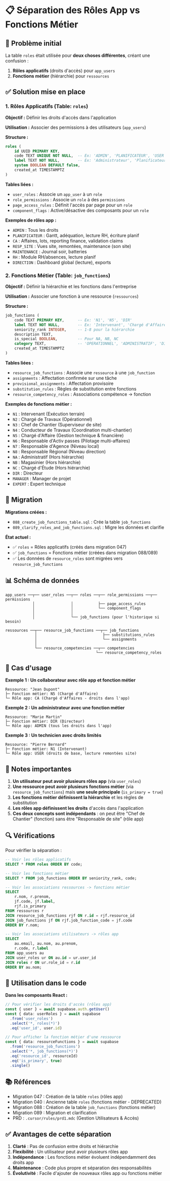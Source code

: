 # 📋 Séparation des Rôles App vs Fonctions Métier

## 🎯 Problème initial

La table `roles` était utilisée pour **deux choses différentes**, créant une confusion :

1. **Rôles applicatifs** (droits d'accès) pour `app_users`
2. **Fonctions métier** (hiérarchie) pour `ressources`

## ✅ Solution mise en place

### **1. Rôles Applicatifs** (Table: `roles`)
**Objectif :** Définir les droits d'accès dans l'application

**Utilisation :** Associer des permissions à des utilisateurs (`app_users`)

**Structure :**
```sql
roles (
    id UUID PRIMARY KEY,
    code TEXT UNIQUE NOT NULL,  -- Ex: 'ADMIN', 'PLANIFICATEUR', 'USER'
    label TEXT NOT NULL,        -- Ex: 'Administrateur', 'Planificateur'
    system BOOLEAN DEFAULT false,
    created_at TIMESTAMPTZ
)
```

**Tables liées :**
- `user_roles` : Associe un `app_user` à un `role`
- `role_permissions` : Associe un `role` à des `permissions`
- `page_access_rules` : Définit l'accès par page pour un `role`
- `component_flags` : Active/désactive des composants pour un `role`

**Exemples de rôles app :**
- `ADMIN` : Tous les droits
- `PLANIFICATEUR` : Gantt, adéquation, lecture RH, écriture planif
- `CA` : Affaires, lots, reporting finance, validation claims
- `RESP_SITE` : Vues site, remontées, maintenance (son site)
- `MAINTENANCE` : Journal soir, batteries
- `RH` : Module RH/absences, lecture planif
- `DIRECTION` : Dashboard global (lecture), exports

### **2. Fonctions Métier** (Table: `job_functions`)
**Objectif :** Définir la hiérarchie et les fonctions dans l'entreprise

**Utilisation :** Associer une fonction à une ressource (`ressources`)

**Structure :**
```sql
job_functions (
    code TEXT PRIMARY KEY,      -- Ex: 'N1', 'N5', 'DIR'
    label TEXT NOT NULL,        -- Ex: 'Intervenant', 'Chargé d'Affaire'
    seniority_rank INTEGER,     -- 1-8 pour la hiérarchie
    description TEXT,
    is_special BOOLEAN,         -- Pour NA, NB, NC
    category TEXT,              -- 'OPERATIONNEL', 'ADMINISTRATIF', 'DIRECTION'
    created_at TIMESTAMPTZ
)
```

**Tables liées :**
- `resource_job_functions` : Associe une `ressource` à une `job_function`
- `assignments` : Affectation confirmée sur une tâche
- `provisional_assignments` : Affectation provisoire
- `substitution_rules` : Règles de substitution entre fonctions
- `resource_competency_roles` : Associations compétence → fonction

**Exemples de fonctions métier :**
- `N1` : Intervenant (Exécution terrain)
- `N2` : Chargé de Travaux (Opérationnel)
- `N3` : Chef de Chantier (Superviseur de site)
- `N4` : Conducteur de Travaux (Coordination multi-chantier)
- `N5` : Chargé d'Affaire (Gestion technique & financière)
- `N6` : Responsable d'Activ passes (Pilotage multi-affaires)
- `N7` : Responsable d'Agence (Niveau local)
- `N8` : Responsable Régional (Niveau direction)
- `NA` : Administratif (Hors hiérarchie)
- `NB` : Magasinier (Hors hiérarchie)
- `NC` : Chargé d'Étude (Hors hiérarchie)
- `DIR` : Directeur
- `MANAGER` : Manager de projet
- `EXPERT` : Expert technique

## 🔄 Migration

**Migrations créées :**
- `088_create_job_functions_table.sql` : Crée la table `job_functions`
- `089_clarify_roles_and_job_functions.sql` : Migre les données et clarifie

**État actuel :**
- ✅ `roles` = Rôles applicatifs (créés dans migration 047)
- ✅ `job_functions` = Fonctions métier (créées dans migration 088/089)
- ✅ Les données de `resource_roles` sont migrées vers `resource_job_functions`

## 📊 Schéma de données

```
app_users ──┬── user_roles ──┬── roles ──┬── role_permissions ──┬── permissions
            │                │           ├── page_access_rules
            │                │           └── component_flags
            │                │
            │                └── job_functions (pour l'historique si besoin)

ressources ──┬── resource_job_functions ──┬── job_functions
             │                             ├── substitutions_rules
             │                             └── assignments
             │
             └── resource_competencies ──┬── competencies
                                        └── resource_competency_roles
```

## 🎯 Cas d'usage

**Exemple 1 : Un collaborateur avec rôle app et fonction métier**
```
Ressource: "Jean Dupont"
├─ Fonction métier: N5 (Chargé d'Affaire)
└─ Rôle app: CA (Chargé d'Affaires - droits dans l'app)
```

**Exemple 2 : Un administrateur avec une fonction métier**
```
Ressource: "Marie Martin"
├─ Fonction métier: DIR (Directeur)
└─ Rôle app: ADMIN (tous les droits dans l'app)
```

**Exemple 3 : Un technicien avec droits limités**
```
Ressource: "Pierre Bernard"
├─ Fonction métier: N1 (Intervenant)
└─ Rôle app: USER (droits de base, lecture remontées site)
```

## 📝 Notes importantes

1. **Un utilisateur peut avoir plusieurs rôles app** (via `user_roles`)
2. **Une ressource peut avoir plusieurs fonctions métier** (via `resource_job_functions`) mais **une seule principale** (`is_primary = true`)
3. **Les fonctions métier définissent la hiérarchie** et les règles de substitution
4. **Les rôles app définissent les droits** d'accès dans l'application
5. **Ces deux concepts sont indépendants** : on peut être "Chef de Chantier" (fonction) sans être "Responsable de site" (rôle app)

## 🔍 Vérifications

Pour vérifier la séparation :
```sql
-- Voir les rôles applicatifs
SELECT * FROM roles ORDER BY code;

-- Voir les fonctions métier
SELECT * FROM job_functions ORDER BY seniority_rank, code;

-- Voir les associations ressources -> fonctions métier
SELECT 
    r.nom, r.prenom,
    jf.code, jf.label,
    rjf.is_primary
FROM ressources r
JOIN resource_job_functions rjf ON r.id = rjf.resource_id
JOIN job_functions jf ON rjf.job_function_code = jf.code
ORDER BY r.nom;

-- Voir les associations utilisateurs -> rôles app
SELECT 
    au.email, au.nom, au.prenom,
    r.code, r.label
FROM app_users au
JOIN user_roles ur ON au.id = ur.user_id
JOIN roles r ON ur.role_id = r.id
ORDER BY au.nom;
```

## 🚀 Utilisation dans le code

**Dans les composants React :**
```typescript
// Pour vérifier les droits d'accès (rôles app)
const { user } = await supabase.auth.getUser()
const { data: userRoles } = await supabase
  .from('user_roles')
  .select('*, roles(*)')
  .eq('user_id', user.id)

// Pour afficher la fonction métier d'une ressource
const { data: resourceFunctions } = await supabase
  .from('resource_job_functions')
  .select('*, job_functions(*)')
  .eq('resource_id', resourceId)
  .eq('is_primary', true)
  .single()
```

## 📚 Références

- Migration 047 : Création de la table `roles` (rôles app)
- Migration 040 : Ancienne table `roles` (fonctions métier - DEPRECATED)
- Migration 088 : Création de la table `job_functions` (fonctions métier)
- Migration 089 : Migration et clarification
- PRD : `.cursor/rules/prd1.mdc` (Gestion Utilisateurs & Accès)

## ✅ Avantages de cette séparation

1. **Clarté** : Pas de confusion entre droits et hiérarchie
2. **Flexibilité** : Un utilisateur peut avoir plusieurs rôles app
3. **Indépendance** : Les fonctions métier évoluent indépendamment des droits app
4. **Maintenance** : Code plus propre et séparation des responsabilités
5. **Évolutivité** : Facile d'ajouter de nouveaux rôles app ou fonctions métier
